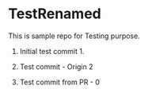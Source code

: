 # TestRenamed
This is sample repo for Testing purpose. 

1. Initial test commit 1. 

2. Test commit - Origin 2

3. Test commit from PR - 0

